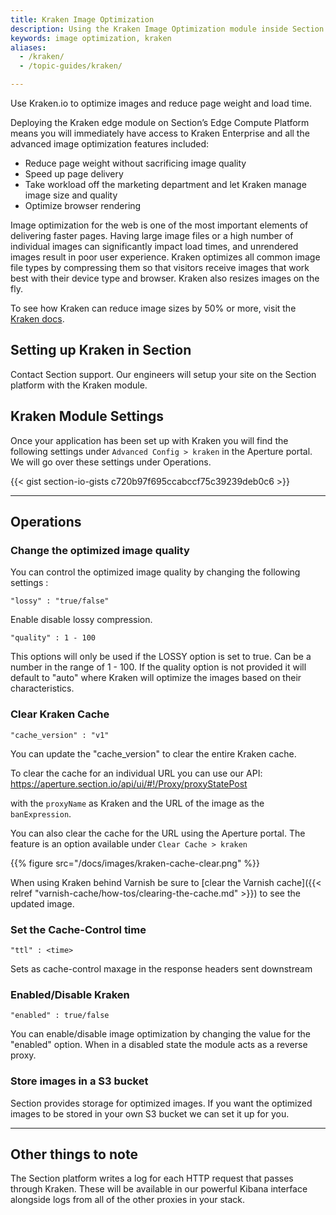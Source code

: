 ```yaml
---
title: Kraken Image Optimization
description: Using the Kraken Image Optimization module inside Section.
keywords: image optimization, kraken
aliases:
  - /kraken/
  - /topic-guides/kraken/

---
```


Use Kraken.io to optimize images and reduce page weight and load time.

Deploying the Kraken edge module on Section’s Edge Compute Platform means you will immediately have access to Kraken Enterprise and all the advanced image optimization features included:

- Reduce page weight without sacrificing image quality
- Speed up page delivery
- Take workload off the marketing department and let Kraken manage image size and quality
- Optimize browser rendering

Image optimization for the web is one of the most important elements of delivering faster pages. Having large image files or a high number of individual images can significantly impact load times, and unrendered images result in poor user experience. Kraken optimizes all common image file types by compressing them so that visitors receive images that work best with their device type and browser. Kraken also resizes images on the fly.

To see how Kraken can reduce image sizes by 50% or more, visit the [Kraken docs](https://kraken.io/docs/getting-started).

## Setting up Kraken in Section


Contact Section support. Our engineers will setup your site on the Section platform with the Kraken module.


## Kraken Module Settings

Once your application has been set up with Kraken you will find the following settings under `Advanced Config > kraken` in the Aperture portal. We will go over these settings under Operations.

{{< gist section-io-gists c720b97f695ccabccf75c39239deb0c6 >}}

---

## Operations

### Change the optimized image quality

You can control the optimized image quality by changing the following settings :

`"lossy" : "true/false"`

Enable disable lossy compression.

`"quality" : 1 - 100`

 This options will only be used if the LOSSY option is set to true. Can be a number in the range of 1 - 100. If the quality option is not provided it will default to "auto" where Kraken will optimize the images based on their characteristics.


### Clear Kraken Cache

`"cache_version" : "v1"`

You can update the "cache_version" to clear the entire Kraken cache.

To clear the cache for an individual URL you can use our API: https://aperture.section.io/api/ui/#!/Proxy/proxyStatePost

with the `proxyName` as Kraken and the URL of the image as the `banExpression`.

You can also clear the cache for the URL using the Aperture portal. The feature is an option available under `Clear Cache > kraken`

{{% figure src="/docs/images/kraken-cache-clear.png" %}}

When using Kraken behind Varnish be sure to [clear the Varnish cache]({{< relref "varnish-cache/how-tos/clearing-the-cache.md" >}})  to see the updated image.

### Set the Cache-Control time

`"ttl" : <time>`

Sets as cache-control maxage in the response headers sent downstream

### Enabled/Disable Kraken

`"enabled" : true/false`

You can enable/disable image optimization by changing the value for the "enabled" option. When in a disabled state the module acts as a reverse proxy.

### Store images in a S3 bucket

Section provides storage for optimized images. If you want the optimized images to be stored in your own S3 bucket we can set it up for you.

---

## Other things to note
The Section platform writes a log for each HTTP request that passes through Kraken. These will be available in our powerful Kibana interface alongside logs from all of the other proxies in your stack.
